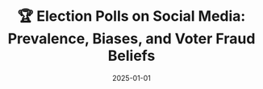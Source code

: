 ---
title: "🏆 Election Polls on Social Media: Prevalence, Biases, and Voter Fraud Beliefs"
collection: publications
date: 2025-01-01
year: 2025
venue: 'International AAAI Conference on Web and Social Media (ICWSM) (Best Paper Honorable Mention)'
paperurl: 'https://arxiv.org/abs/2405.11146'
resourceslug: no_resource
authors: 'S. Scarano, V. Vasudevan, M. Samory, K. Yang, J. Yang, and P.A. Grabowicz'
---
